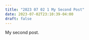```yaml
---
title: "2023 07 02 1 My Second Post"
date: 2023-07-02T23:10:39-04:00
draft: false
---
```

My second post.

